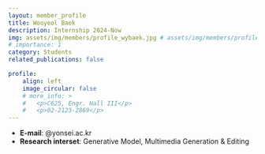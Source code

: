 ```yaml
---
layout: member_profile
title: Wooyeol Baek
description: Internship 2024-Now
img: assets/img/members/profile_wybaek.jpg # assets/img/members/profile_jykim.jpg
# importance: 1
category: Students
related_publications: false

profile:
    align: left
    image_circular: false
    # more_info: >
    #   <p>C625, Engr. Hall III</p>
    #   <p>02-2123-2869</p>
---
```


- **E-mail**: @yonsei.ac.kr
- **Research interset**: Generative Model, Multimedia Generation & Editing
